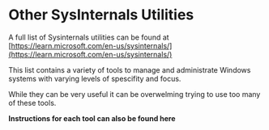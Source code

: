 # Other SysInternals Utilities

A full list of Sysinternals utilities can be found at [https://learn.microsoft.com/en-us/sysinternals/](https://learn.microsoft.com/en-us/sysinternals/)

This list contains a variety of tools to manage and administrate Windows systems with varying levels of spescifity and focus.

While they can be very useful it can be overwelming trying to use too many of these tools.

**Instructions for each tool can also be found here**
